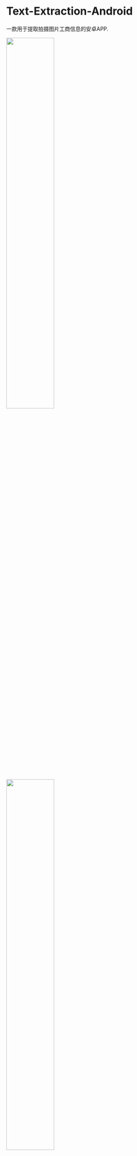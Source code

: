 # Text-Extraction-Android
一款用于提取拍摄图片工商信息的安卓APP.     


<img src="https://github.com/Elderkly/ImgRepository/blob/master/Text-Extraction-Android/1.gif" width="50%"/>
<img src="https://github.com/Elderkly/ImgRepository/blob/master/Text-Extraction-Android/2.gif" width="50%"/>
